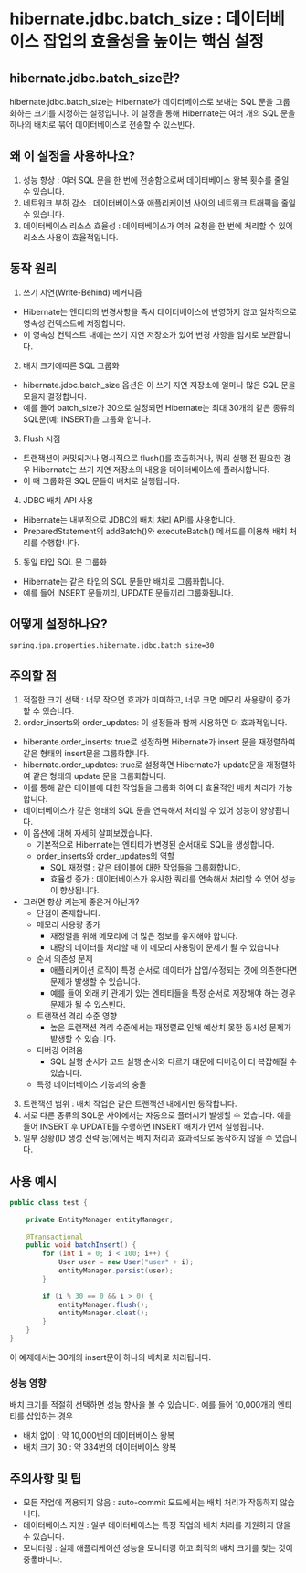 # hibernate.jdbc.batch_size : 데이터베이스 잡업의 효율성을 높이는 핵심 설정
## hibernate.jdbc.batch_size란?
hibernate.jdbc.batch_size는 Hibernate가 데이터베이스로 보내는 SQL 문을 그룹화하는 크기를 지정하는 설정입니다.
 이 설정을 통해 Hibernate는 여러 개의 SQL 문을 하나의 배치로 묶어 데이터베이스로 전송할 수 있스빈다.
## 왜 이 설정을 사용하나요?
1. 성능 향상 : 여러 SQL 문을 한 번에 전송함으로써 데이터베이스 왕복 횟수를 줄일 수 있습니다.
2. 네트워크 부하 감소 : 데이터베이스와 애플리케이션 사이의 네트워크 트래픽을 줄일 수 있습니다.
3. 데이터베이스 리소스 효율성 : 데이터베이스가 여러 요청을 한 번에 처리할 수 있어 리소스 사용이 효율적입니다.
## 동작 원리
1. 쓰기 지연(Write-Behind) 메커니즘
- Hibernate는 엔티티의 변경사항을 즉시 데이터베이스에 반영하지 않고 일차적으로 영속성 컨텍스트에 저장합니다.
- 이 영속성 컨텍스트 내에는 쓰기 지연 저장소가 있어 변경 사항을 임시로 보관합니다.
2. 배치 크기에따른 SQL 그룹화
- hibernate.jdbc.batch_size 옵션은 이 쓰기 지연 저장소에 얼마나 많은 SQL 문을 모을지 결정합니다.
- 예를 들어 batch_size가 30으로 설정되면 Hibernate는 최대 30개의 같은 종류의 SQL문(예: INSERT)을 그룹화 합니다.
3. Flush 시점
- 트랜잭션이 커밋되거나 명시적으로 flush()를 호출하거나, 쿼리 실행 전 필요한 경우 Hibernate는 쓰기 지연 저장소의 내용을 데이터베이스에 플러시합니다.
- 이 때 그룹화된 SQL 문들이 배치로 실행됩니다.
4. JDBC 배치 API 사용
- Hibernate는 내부적으로 JDBC의 배치 처리 API를 사용합니다.
- PreparedStatement의 addBatch()와 executeBatch() 메서드를 이용해 배치 처리를 수행합니다.
5. 동일 타입 SQL 문 그룹화
- Hibernate는 같은 타입의 SQL 문들만 배치로 그룹화합니다.
- 예를 들어 INSERT 문들끼리, UPDATE 문들끼리 그룹화됩니다.
## 어떻게 설정하나요?
```properties
spring.jpa.properties.hibernate.jdbc.batch_size=30
```
## 주의할 점
1. 적절한 크기 선택 : 너무 작으면 효과가 미미하고, 너무 크면 메모리 사용량이 증가할 수 있습니다.
2. order_inserts와 order_updates: 이 설정들과 함께 사용하면 더 효과적입니다.
- hiberante.order_inserts: true로 설정하면 Hibernate가 insert 문을 재정렬하여 같은 형태의 insert문을 그룹화합니다.
- hibernate.order_updates: true로 설정하면 Hibernate가 update문을 재정렬하여 같은 형태의 update 문을 그룹화합니다.
- 이를 통해 같은 테이블에 대한 작업들을 그룹화 하여 더 효율적인 배치 처리가 가능합니다.
- 데이터베이스가 같은 형태의 SQL 문을 연속해서 처리할 수 있어 성능이 향상됩니다.
- 이 옵션에 대해 자세히 살펴보겠습니다.
  - 기본적으로 Hibernate는 엔티티가 변경된 순서대로 SQL을 생성합니다.
  - order_inserts와 order_updates의 역할
    - SQL 재정렬 : 같은 테이블에 대한 작업들을 그룹화합니다.
    - 효율성 증가 : 데이터베이스가 유사한 쿼리를 연속해서 처리할 수 있어 성능이 향상됩니다.
- 그러면 항상 키는게 좋은거 아닌가?
  - 단점이 존재합니다.
  - 메모리 사용량 증가
    - 재정렬을 위해 메모리에 더 많은 정보를 유지해야 합니다.
    - 대량의 데이터를 처리할 때 이 메모리 사용량이 문제가 될 수 있습니다.
  - 순서 의존성 문제
    - 애플리케이션 로직이 특정 순서로 데이터가 삽입/수정되는 것에 의존한다면 문제가 발생할 수 있습니다.
    - 예를 들어 외래 키 관계가 있는 엔티티들을 특정 순서로 저장해야 하는 경우 문제가 될 수 있스빈다.
  - 트랜잭션 격리 수준 영향
    - 높은 트랜잭션 격리 수준에서는 재정렬로 인해 예상치 못한 동시성 문제가 발생할 수 있습니다.
  - 디버깅 어려움
    - SQL 실행 순서가 코드 실행 순서와 다르기 떄문에 디버깅이 더 복잡해질 수 있습니다.
  - 특정 데이터베이스 기능과의 충돌
3. 트랜잭션 범위 : 배치 작업은 같은 트랜잭션 내에서만 동작합니다.
4. 서로 다른 종류의 SQL문 사이에서는 자동으로 플러시가 발생할 수 있습니다. 
예를 들어 INSERT 후 UPDATE를 수행하면 INSERT 배치가 먼저 실행됩니다.
5. 일부 상황(ID 생성 전략 등)에서는 배치 처리과 효과적으로 동작하지 않을 수 있습니다.
## 사용 예시
```java
public class test {
    
    private EntityManager entityManager;
    
    @Transactional
    public void batchInsert() {
        for (int i = 0; i < 100; i++) {
            User user = new User("user" + i);
            entityManager.persist(user);
        }
        
        if (i % 30 == 0 && i > 0) {
            entityManager.flush();
            entityManager.cleat();
        }
    }
}
```
이 예제에서는 30개의 insert문이 하나의 배치로 처리됩니다.
### 성능 영향
배치 크기를 적절히 선택하면 성능 향사을 볼 수 있습니다. 예를 들어 10,000개의 엔티티를 삽입하는 경우
- 배치 없이 : 약 10,000번의 데이터베이스 왕복
- 배치 크기 30 : 약 334번의 데이터베이스 왕복
## 주의사항 및 팁
- 모든 작업에 적용되지 않음 : auto-commit 모드에서는 배치 처리가 작동하지 않습니다.
- 데이터베이스 지원 : 일부 데이터베이스는 특정 작업의 배치 처리를 지원하지 않을 수 있습니다.
- 모니터링 : 실제 애플리케이션 성능을 모니터링 하고 최적의 배치 크기를 찾는 것이 중욯바니다.